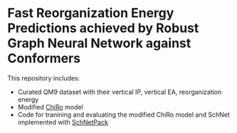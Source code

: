 # Fast Reorganization Energy Predictions achieved by Robust Graph Neural Network against Conformers

This repository includes:
* Curated QM9 dataset with their vertical IP, vertical EA, reorganization energy
* Modified [ChiRo](https://github.com/keiradams/ChIRo) model 
* Code for tranining and evaluating the modified ChiRo model and SchNet implemented with [SchNetPack](https://github.com/atomistic-machine-learning/schnetpack)




